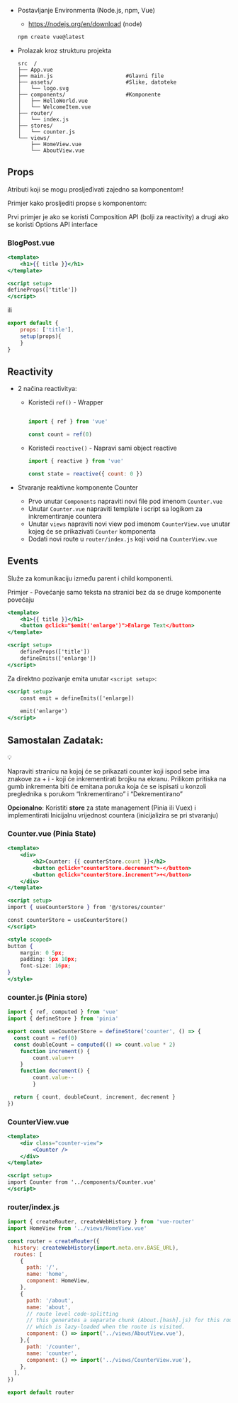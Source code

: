 - Postavljanje Environmenta (Node.js, npm, Vue)
    - https://nodejs.org/en/download (node)
    
    ```jsx
    npm create vue@latest
    ```
    
- Prolazak kroz strukturu projekta
    
    ```
    src  /
    ├── App.vue                    
    ├── main.js                       #Glavni file
    ├── assets/                       #Slike, datoteke
    │   └── logo.svg
    ├── components/                   #Komponente
    │   ├── HelloWorld.vue
    │   └── WelcomeItem.vue
    ├── router/
    │   └── index.js
    ├── stores/
    │   └── counter.js
    └── views/
        ├── HomeView.vue
        └── AboutView.vue
    ```
    

## Props

Atributi koji se mogu prosljeđivati zajedno sa komponentom!

Primjer kako prosljediti propse s komponentom:

Prvi primjer je ako se koristi Composition API (bolji za reactivity) a drugi ako se koristi Options API interface

### BlogPost.vue

```jsx
<template>
	<h1>{{ title }}</h1>
</template>

<script setup>
defineProps(['title'])
</script> 
```

ili 

```jsx
export default {
	props: ['title'],
	setup(props){
	}
}
```

## Reactivity

- 2 načina reactivitya:
    - Koristeći `ref()` - Wrapper
        
        ```jsx
        
        import { ref } from 'vue'
        
        const count = ref(0)
        ```
        
    - Koristeći `reactive()` - Napravi sami object reactive
        
        ```jsx
        import { reactive } from 'vue'
        
        const state = reactive({ count: 0 })
        ```
        

- Stvaranje reaktivne komponente Counter
    - Prvo unutar `Components` napraviti novi file pod imenom `Counter.vue`
    - Unutar `Counter.vue` napraviti template i script sa logikom za inkrementiranje countera
    - Unutar `views` napraviti novi view pod imenom `CounterView.vue` unutar kojeg će se prikazivati `Counter` komponenta
    - Dodati novi route u `router/index.js` koji void na `CounterView.vue`

## Events

Služe za komunikaciju između parent i child komponenti.

Primjer - Povećanje samo teksta na stranici bez da se druge komponente povećaju

```jsx
<template>
	<h1>{{ title }}</h1>
	<button @click="$emit('enlarge')">Enlarge Text</button>
</template>

<script setup>
	defineProps(['title'])
	defineEmits(['enlarge'])
</script>

```

Za direktno pozivanje emita unutar `<script setup>`:

```jsx
<script setup>
	const emit = defineEmits(['enlarge])
	
	emit('enlarge')
</script>
```

## Samostalan Zadatak:

<aside>
💡

Napraviti stranicu na kojoj će se prikazati counter koji ispod sebe ima znakove za + i - koji će inkrementirati brojku na ekranu.  Prilikom pritiska na gumb inkrementa biti će emitana poruka koja će se ispisati u konzoli preglednika s porukom “Inkrementirano” i “Dekrementirano”

**Opcionalno**: Koristiti **store** za state management (Pinia ili Vuex) i implementirati Inicijalnu vrijednost countera (inicijalizira se pri stvaranju)

</aside>

### Counter.vue (Pinia State)

```jsx
<template>
    <div>
        <h2>Counter: {{ counterStore.count }}</h2>
        <button @click="counterStore.decrement">-</button>
        <button @click="counterStore.increment">+</button>
    </div>
</template>

<script setup>
import { useCounterStore } from '@/stores/counter'

const counterStore = useCounterStore()
</script>

<style scoped>
button {
    margin: 0 5px;
    padding: 5px 10px;
    font-size: 16px;
}
</style>
```

### counter.js (Pinia store)

```jsx
import { ref, computed } from 'vue'
import { defineStore } from 'pinia'

export const useCounterStore = defineStore('counter', () => {
  const count = ref(0)
  const doubleCount = computed(() => count.value * 2)
	function increment() {
	    count.value++  
	}
	function decrement() {
		count.value--
		}

  return { count, doubleCount, increment, decrement }
})
```

### CounterView.vue

```jsx
<template>
    <div class="counter-view">
        <Counter />
    </div>
</template>

<script setup>
import Counter from '../components/Counter.vue'
</script> 
```

### router/index.js

```jsx
import { createRouter, createWebHistory } from 'vue-router'
import HomeView from '../views/HomeView.vue'

const router = createRouter({
  history: createWebHistory(import.meta.env.BASE_URL),
  routes: [
    {
      path: '/',
      name: 'home',
      component: HomeView,
    },
    {
      path: '/about',
      name: 'about',
      // route level code-splitting
      // this generates a separate chunk (About.[hash].js) for this route
      // which is lazy-loaded when the route is visited.
      component: () => import('../views/AboutView.vue'),
    },{
      path: '/counter',
      name: 'counter',
      component: () => import('../views/CounterView.vue'),
    },
  ],
})

export default router
```
